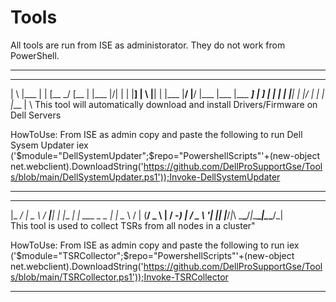 # Tools
All tools are run from ISE as administorator. They do not work from PowerShell. 

-------------------------------------------------------------------------------------------------------------------------------------------------
___  ____ _    _       ____ _   _ ____ ___ ____ _  _    _  _ ___  ___  ____ ___ ____ ____ 
|  \ |___ |    |       [__   \_/  [__   |  |___ |\/|    |  | |__] |  \ |__|  |  |___ |__/ 
|__/ |___ |___ |___    ___]   |   ___]  |  |___ |  |    |__| |    |__/ |  |  |  |___ |  \ 
   This tool will automatically download and 
   install Drivers/Firmware on Dell Servers
  
  HowToUse:
    From ISE as admin copy and paste the following to run Dell Sysem Updater
      iex ('$module="DellSystemUpdater";$repo="PowershellScripts"'+(new-object net.webclient).DownloadString('https://github.com/DellProSupportGse/Tools/blob/main/DellSystemUpdater.ps1'));Invoke-DellSystemUpdater

-------------------------------------------------------------------------------------------------------------------------------------------------
  _____ ___ ___    ___     _ _        _           
 |_   _/ __| _ \  / __|___| | |___ __| |_ ___ _ _ 
   | | \__ \   / | (__/ _ \ | / -_) _|  _/ _ \ '_|
   |_| |___/_|_\  \___\___/_|_\___\__|\__\___/_|  
    This tool is used to collect TSRs from
    all nodes in a cluster"

  HowToUse:
    From ISE as admin copy and paste the following to run
      iex ('$module="TSRCollector";$repo="PowershellScripts"'+(new-object net.webclient).DownloadString('https://github.com/DellProSupportGse/Tools/blob/main/TSRCollector.ps1'));Invoke-TSRCollector

-------------------------------------------------------------------------------------------------------------------------------------------------

